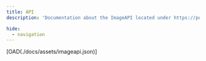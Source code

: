 ```yaml
---
title: API
description: 'Documentation about the ImageAPI located under https://purrbot.site/api'

hide:
  - navigation
---
```


<!--                     TRANSLATOR NOTES                       -->
<!--                                                            -->
<!-- Do not translate the below text.                           -->
<!-- Instead, edit the description in the above frontmatter.    -->
<!--                                                            -->
<!-- Additionally, add the following content after this comment -->
<!-- by removing the lines saying "REMOVE THIS LINE."           -->
<!-- Also, don't forget to translate the title (Text after |)   -->
<!-- and description.                                           -->
<!--                                                            -->
<!-- REMOVE THIS LINE.
/// note | Note
The below content is only available in English.
///
REMOVE THIS LINE. -->

[OAD(./docs/assets/imageapi.json)]